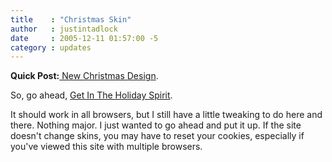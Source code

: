```yaml
---
title    : "Christmas Skin"
author   : justintadlock
date     : 2005-12-11 01:57:00 -5
category : updates
---
```


<strong>Quick Post:</strong><a href="http://www.dark-autumn.com/skins/style.php?set=18" title="Christmas Skin"> New Christmas Design</a>.

So, go ahead, <a href="http://www.dark-autumn.com/skins/style.php?set=18" title="Christmas Skin"> Get In The Holiday Spirit</a>.

It should work in all browsers, but I still have a little tweaking to do here and there.  Nothing major.  I just wanted to go ahead and put it up.  If the site doesn't change skins, you may have to reset your cookies, especially if you've viewed this site with multiple browsers.
